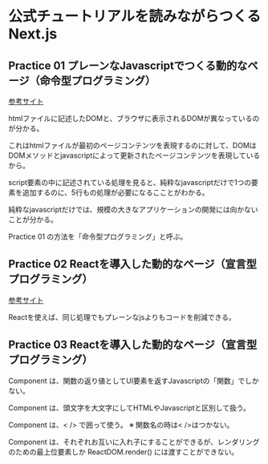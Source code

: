 # 公式チュートリアルを読みながらつくる Next.js

## Practice 01 プレーンなJavascriptでつくる動的なページ（命令型プログラミング）

[参考サイト](https://nextjs.org/learn/foundations/from-javascript-to-react/updating-ui-with-javascript "")

htmlファイルに記述したDOMと、ブラウザに表示されるDOMが異なっているのが分かる。

これはhtmlファイルが最初のページコンテンツを表現するのに対して、DOMはDOMメソッドとjavascriptによって更新されたページコンテンツを表現しているから。

script要素の中に記述されている処理を見ると、純粋なjavascriptだけで1つの要素を追加するのに、5行もの処理が必要になるこことがわかる。

純粋なjavascriptだけでは、規模の大きなアプリケーションの開発には向かないことが分かる。

Practice 01 の方法を「命令型プログラミング」と呼ぶ。

## Practice 02 Reactを導入した動的なページ（宣言型プログラミング）

[参考サイト](https://nextjs.org/learn/foundations/from-javascript-to-react/getting-started-with-react "")

Reactを使えば、同じ処理でもプレーンなjsよりもコードを削減できる。

## Practice 03 Reactを導入した動的なページ（宣言型プログラミング）

Component は、関数の返り値としてUI要素を返すJavascriptの「関数」でしかない。

Component は、頭文字を大文字にしてHTMLやJavascriptと区別して扱う。

Component は、< /> で囲って使う。 ※ 関数名の時は< />はつかない。

Component は、それぞれお互いに入れ子にすることができるが、レンダリングのための最上位要素しか ReactDOM.render() には渡すことができない。
